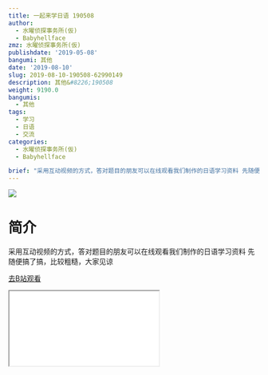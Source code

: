 ```yaml
---
title: 一起来学日语 190508
author:
  - 水曜侦探事务所(仮)
  - Babyhellface
zmz: 水曜侦探事务所(仮)
publishdate: '2019-05-08'
bangumi: 其他
date: '2019-08-10'
slug: 2019-08-10-190508-62990149
description: 其他&#8226;190508
weight: 9190.0
bangumis:
  - 其他
tags:
  - 学习
  - 日语
  - 交流
categories:
  - 水曜侦探事务所(仮)
  - Babyhellface

brief: "采用互动视频的方式，答对题目的朋友可以在线观看我们制作的日语学习资料 先随便搞了搞，比较粗糙，大家见谅"
---
```

![](https://raw.githubusercontent.com/tcgriffith/owaraisite/master/static/tmpimg/142091fe0d0cb1235bb0cd43d06124ca52264c1c.jpg.480.jpg)
# 简介  
采用互动视频的方式，答对题目的朋友可以在线观看我们制作的日语学习资料
先随便搞了搞，比较粗糙，大家见谅  

[去B站观看](https://www.bilibili.com/video/av62990149/)
<div class ="resp-container"><iframe class="testiframe" src="//player.bilibili.com/player.html?aid=62990149"", scrolling="no", allowfullscreen="true" > </iframe></div> 
